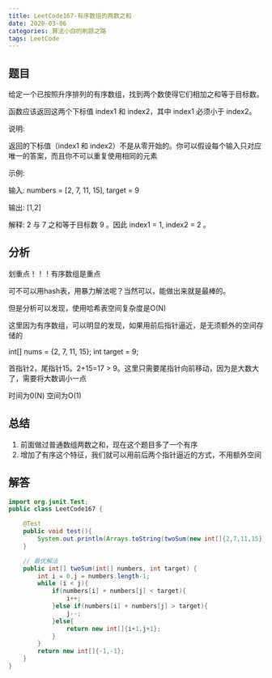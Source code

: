 ```yaml
---
title: LeetCode167-有序数组的两数之和
date: 2020-03-06
categories: 算法小白的刷题之路
tags: LeetCode
---
```


## 题目
给定一个已按照升序排列的有序数组，找到两个数使得它们相加之和等于目标数。

函数应该返回这两个下标值 index1 和 index2，其中 index1 必须小于 index2。

说明:

返回的下标值（index1 和 index2）不是从零开始的。你可以假设每个输入只对应唯一的答案，而且你不可以重复使用相同的元素

示例:

输入: numbers = [2, 7, 11, 15], target = 9

输出: [1,2]

解释: 2 与 7 之和等于目标数 9 。因此 index1 = 1, index2 = 2 。


## 分析
划重点！！！有序数组是重点

可不可以用hash表，用暴力解法呢？当然可以，能做出来就是最棒的。

但是分析可以发现，使用哈希表空间复杂度是O(N)

这里因为有序数组，可以明显的发现，如果用前后指针逼近，是无须额外的空间存储的

int[] nums = {2, 7, 11, 15}; int target = 9;

首指针2，尾指针15。2+15=17 > 9。这里只需要尾指针向前移动，因为是大数大了，需要将大数调小一点

时间为0(N) 空间为O(1)

## 总结
1. 前面做过普通数组两数之和，现在这个题目多了一个有序
2. 增加了有序这个特征，我们就可以用前后两个指针逼近的方式，不用额外空间

## 解答

````java
import org.junit.Test;
public class LeetCode167 {

	@Test
	public void test(){
		System.out.println(Arrays.toString(twoSum(new int[]{2,7,11,15},9)));
	}

	// 最优解法
	public int[] twoSum(int[] numbers, int target) {
		int i = 0,j = numbers.length-1;
		while (i < j){
			if(numbers[i] + numbers[j] < target){
				i++;
			}else if(numbers[i] + numbers[j] > target){
				j--;
			}else{
				return new int[]{i+1,j+1};
			}
		}
		return new int[]{-1,-1};
	}
}


````









